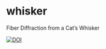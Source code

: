 # whisker
Fiber Diffraction from a Cat’s Whisker

[![DOI](https://zenodo.org/badge/16967699.svg)](https://zenodo.org/badge/latestdoi/16967699)
